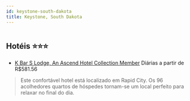 ```yaml
---
id: keystone-south-dakota
title: Keystone, South Dakota
---
```


<center><img src="http://photos.hotelbeds.com/giata/46/468590/468590a_hb_a_001.jpg" alt="" /></center>


## Hotéis ⭐️⭐️⭐️

-    [K Bar S Lodge, An Ascend Hotel Collection Member](https://www.hurb.com/aud/https://www.hurb.com/hoteis/keystone/k-bar-s-lodge-an-ascend-hotel-collection-member-JNP-JP762381?cmp=18055) Diárias a partir de R$581.56
   > Este confortável hotel está localizado em Rapid City. Os 96 acolhedores quartos de hóspedes tornam-se um local perfeito para relaxar no final do dia. 
